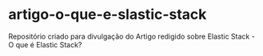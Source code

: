 # artigo-o-que-e-slastic-stack
Repositório criado para divulgação do Artigo redigido sobre Elastic Stack - O que é Elastic Stack?
